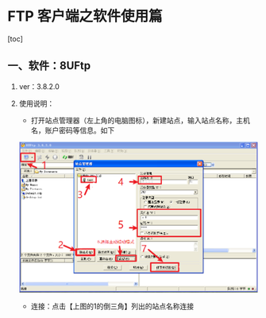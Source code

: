 # FTP  客户端之软件使用篇

[toc]

## 一、软件：8UFtp

1. ver：3.8.2.0

2. 使用说明：

    * 打开站点管理器（左上角的电脑图标），新建站点，输入站点名称，主机名，账户密码等信息。如下

    ![看不到图是科学问题](https://raw.githubusercontent.com/yiyah/Picture_Material/master/20200412082001.png)

    * 连接：点击【上图的1的倒三角】列出的站点名称连接

